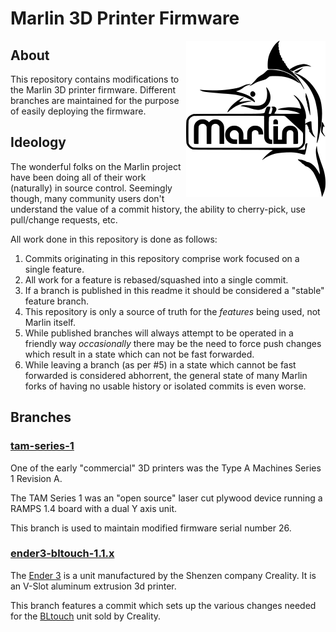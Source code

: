 # Marlin 3D Printer Firmware
<img align="right" src="https://github.com/MarlinFirmware/Marlin/raw/1.1.x/buildroot/share/pixmaps/logo/marlin-250.png" />

## About

This repository contains modifications to the Marlin 3D printer firmware.
Different branches are maintained for the purpose of easily deploying the
firmware.

## Ideology

The wonderful folks on the Marlin project have been doing all of their work
(naturally) in source control.  Seemingly though, many community users don't
understand the value of a commit history, the ability to cherry-pick, use
pull/change requests, etc.

All work done in this repository is done as follows:

1) Commits originating in this repository comprise work focused on a single
feature.
2) All work for a feature is rebased/squashed into a single commit.
3) If a branch is published in this readme it should be considered a "stable"
feature branch.
4) This repository is only a source of truth for the _features_ being used, not
Marlin itself.
5) While published branches will always attempt to be operated in a friendly way
_occasionally_ there may be the need to force push changes which result in a
state which can not be fast forwarded.
6) While leaving a branch (as per #5) in a state which cannot be fast forwarded
is considered abhorrent, the general state of many Marlin forks of having no
usable history or isolated commits is even worse.

## Branches

### [tam-series-1][tam-series-1]

One of the early "commercial" 3D printers was the Type A Machines Series 1
Revision A.

The TAM Series 1 was an "open source" laser cut plywood device running a RAMPS
1.4 board with a dual Y axis unit.

This branch is used to maintain modified firmware serial number 26.

### [ender3-bltouch-1.1.x][ender3-bltouch-1.1.x]

The [Ender 3][ender3] is a unit manufactured by the Shenzen company Creality.
It is an V-Slot aluminum extrusion 3d printer.  

This branch features a commit which sets up the various changes needed for the
[BLtouch][bltouch] unit sold by Creality.



[ender3]: https://www.creality3dofficial.com/collections/ender-series/products/official-creality-ender-3-3d-printer
[bltouch]: https://www.creality3dofficial.com/products/creality-bl-touch
[tam-series-1]: https://github.com/brianredbeard/marlin-firmware/tree/tam-series-1
[ender3-bltouch-1.1.x]: https://github.com/brianredbeard/marlin-firmware/tree/ender3-bltouch-1.1.x
<!--
vim: ts=2 sw=2 et tw=80
-->

